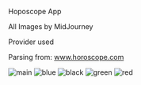 Hoposcope App 

All Images by MidJourney 

Provider used 

Parsing from: www.horoscope.com

![main](https://github.com/denissavishchev/horoscope/assets/77541683/e56523df-256b-4f2f-9b91-3a90620abd33)
![blue](https://github.com/denissavishchev/horoscope/assets/77541683/b47d21ef-0ca3-4ee4-b95a-8a5d62ae5e7c)
![black](https://github.com/denissavishchev/horoscope/assets/77541683/ffbc1288-49b7-4e24-bc26-f5113b608eca)
![green](https://github.com/denissavishchev/horoscope/assets/77541683/22336a39-f2d7-4460-9696-0f2af8779916)
![red](https://github.com/denissavishchev/horoscope/assets/77541683/3aaa4c6f-3ed2-4a54-aa83-ed33954aa9e0)
